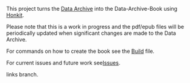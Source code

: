 This project turns the [Data Archive](https://rhyslwells.github.io/Data-Archive/) into the Data-Archive-Book using [Honkit](https://honkit.netlify.app/).

Please note that this is a work in progress and the pdf/epub files will be periodically updated when significant changes are made to the Data Archive.

For commands on how to create the book see the [Build](docs/build/Build.md) file.

For current issues and future work see[Issues](docs/issues/ongoing_issues.md).

links branch.